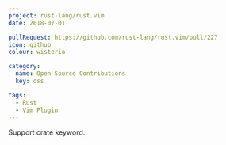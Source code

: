 ```yaml
---
project: rust-lang/rust.vim
date: 2018-07-01

pullRequest: https://github.com/rust-lang/rust.vim/pull/227
icon: github
colour: wisteria

category:
  name: Open Source Contributions
  key: oss

tags:
  - Rust
  - Vim Plugin
---
```

Support crate keyword.
